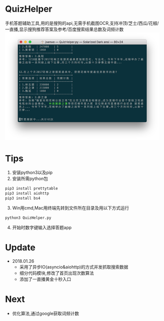 # QuizHelper
手机答题辅助工具,用的是搜狗的api,无需手机截图OCR,支持冲顶/芝士/西瓜/花椒/一直播,显示搜狗推荐答案及参考/百度搜索结果总数及词频计数
![Screenshots](https://github.com/joanwe/QuizHelper/blob/master/Screenshots.png)
# Tips
1. 安装python3以及pip
2. 安装所需python包

```
pip3 install prettytable  
pip3 install aiohttp
pip3 install bs4
```
3. Win用cmd,Mac用终端先转到文件所在目录及用以下方式运行
```
python3 QuizHelper.py
```
4. 开始时数字键输入选择答题app
# Update
* 2018.01.26
  - 采用了异步IO(asyncio&aiohttp)的方式并发抓取搜索数据
  - 细分代码模块,修改了首页出现次数算法
  - 添加了一直播黄金十秒入口

# Next

- 优化算法,通过google获取词频计数

